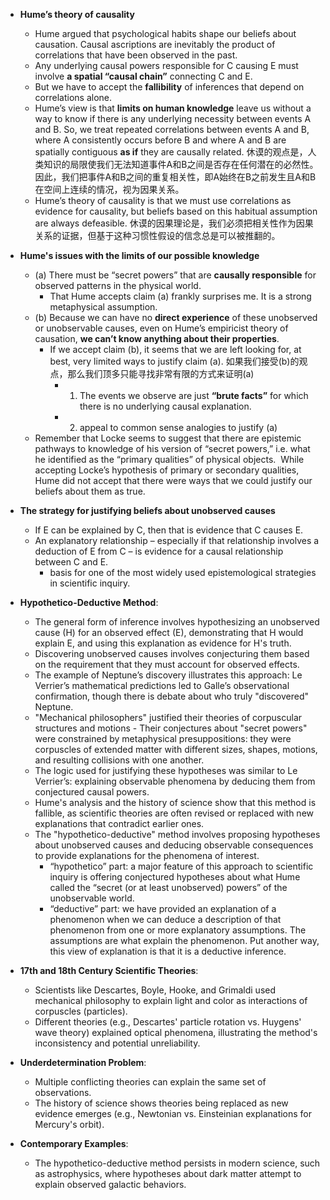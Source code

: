 - **Hume’s theory of causality**
	- Hume argued that psychological habits shape our beliefs about causation. Causal ascriptions are inevitably the product of correlations that have been observed in the past.
	- Any underlying causal powers responsible for C causing E must involve **a spatial “causal chain”** connecting C and E.
	- But we have to accept the **fallibility** of inferences that depend on correlations alone. 
	- Hume’s view is that **limits on human knowledge** leave us without a way to know if there is any underlying necessity between events A and B. So, we treat repeated correlations between events A and B, where A consistently occurs before B and where A and B are spatially contiguous **as if** they are causally related.
	  休谟的观点是，人类知识的局限使我们无法知道事件A和B之间是否存在任何潜在的必然性。因此，我们把事件A和B之间的重复相关性，即A始终在B之前发生且A和B在空间上连续的情况，视为因果关系。
	- Hume’s theory of causality is that we must use correlations as evidence for causality, but beliefs based on this habitual assumption are always defeasible. 休谟的因果理论是，我们必须把相关性作为因果关系的证据，但基于这种习惯性假设的信念总是可以被推翻的。

- **Hume's issues with the limits of our possible knowledge**
	- (a) There must be “secret powers” that are **causally responsible** for observed patterns in the physical world.
		- That Hume accepts claim (a) frankly surprises me. It is a strong metaphysical assumption.
	- (b) Because we can have no **direct experience** of these unobserved or unobservable causes, even on Hume’s empiricist theory of causation, **we can’t know anything about their properties**.
		- If we accept claim (b), it seems that we are left looking for, at best, very limited ways to justify claim (a). 如果我们接受(b)的观点，那么我们顶多只能寻找非常有限的方式来证明(a)
			- 1) The events we observe are just **“brute facts”** for which there is no underlying causal explanation.
			- 2) appeal to common sense analogies to justify (a)
	- Remember that Locke seems to suggest that there are epistemic pathways to knowledge of his version of “secret powers,” i.e. what he identified as the “primary qualities” of physical objects.  While accepting Locke’s hypothesis of primary or secondary qualities, Hume did not accept that there were ways that we could justify our beliefs about them as true.

- **The strategy for justifying beliefs about unobserved causes**
	- If E can be explained by C, then that is evidence that C causes E.
	- An explanatory relationship – especially if that relationship involves a deduction of E from C – is evidence for a causal relationship between C and E.
		- basis for one of the most widely used epistemological strategies in scientific inquiry.

- **Hypothetico-Deductive Method**:
	- The general form of inference involves hypothesizing an unobserved cause (H) for an observed effect (E), demonstrating that H would explain E, and using this explanation as evidence for H's truth.
	- Discovering unobserved causes involves conjecturing them based on the requirement that they must account for observed effects.
	- The example of Neptune’s discovery illustrates this approach: Le Verrier’s mathematical predictions led to Galle’s observational confirmation, though there is debate about who truly "discovered" Neptune.
	- "Mechanical philosophers" justified their theories of corpuscular structures and motions - Their conjectures about "secret powers" were constrained by metaphysical presuppositions: they were corpuscles of extended matter with different sizes, shapes, motions, and resulting collisions with one another.
	- The logic used for justifying these hypotheses was similar to Le Verrier’s: explaining observable phenomena by deducing them from conjectured causal powers.
	- Hume's analysis and the history of science show that this method is fallible, as scientific theories are often revised or replaced with new explanations that contradict earlier ones.
	- The "hypothetico-deductive" method involves proposing hypotheses about unobserved causes and deducing observable consequences to provide explanations for the phenomena of interest.
		- “hypothetico” part: a major feature of this approach to scientific inquiry is offering conjectured hypotheses about what Hume called the “secret (or at least unobserved) powers” of the unobservable world.
		- “deductive” part: we have provided an explanation of a phenomenon when we can deduce a description of that phenomenon from one or more explanatory assumptions. The assumptions are what explain the phenomenon. Put another way, this view of explanation is that it is a deductive inference.

- **17th and 18th Century Scientific Theories**:
	- Scientists like Descartes, Boyle, Hooke, and Grimaldi used mechanical philosophy to explain light and color as interactions of corpuscles (particles).
	- Different theories (e.g., Descartes' particle rotation vs. Huygens' wave theory) explained optical phenomena, illustrating the method's inconsistency and potential unreliability.

- **Underdetermination Problem**:
	- Multiple conflicting theories can explain the same set of observations.
	- The history of science shows theories being replaced as new evidence emerges (e.g., Newtonian vs. Einsteinian explanations for Mercury's orbit).

- **Contemporary Examples**:
	- The hypothetico-deductive method persists in modern science, such as astrophysics, where hypotheses about dark matter attempt to explain observed galactic behaviors.